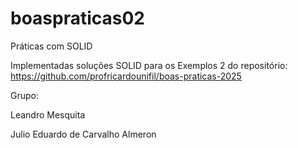 # boaspraticas02
Práticas com SOLID

Implementadas soluções SOLID para os Exemplos 2 do repositório: https://github.com/profricardounifil/boas-praticas-2025

Grupo:

Leandro Mesquita

Julio Eduardo de Carvalho Almeron

